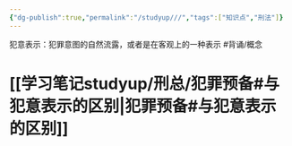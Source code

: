 ```yaml
---
{"dg-publish":true,"permalink":"/studyup///","tags":["知识点","刑法"]}
---
```


犯意表示：犯罪意图的自然流露，或者是在客观上的一种表示 #背诵/概念 
# [[学习笔记studyup/刑总/犯罪预备#与犯意表示的区别\|犯罪预备#与犯意表示的区别]]